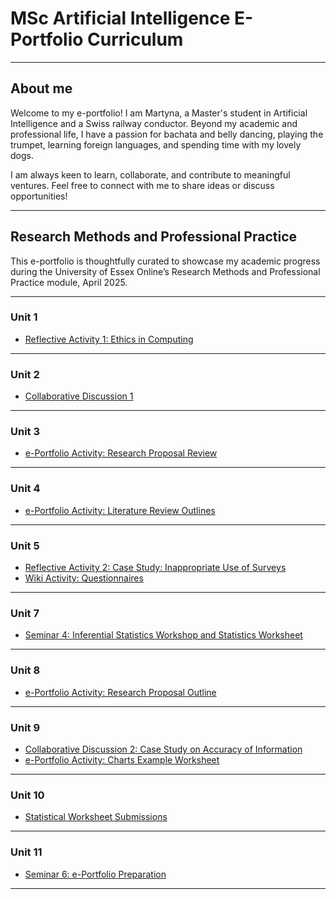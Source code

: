 # MSc Artificial Intelligence E-Portfolio Curriculum

---

## About me

Welcome to my e-portfolio! I am Martyna, a Master's student in Artificial Intelligence and a Swiss railway conductor. Beyond my academic and professional life, I have a passion for bachata and belly dancing, playing the trumpet, learning foreign languages, and spending time with my lovely dogs.

I am always keen to learn, collaborate, and contribute to meaningful ventures. Feel free to connect with me to share ideas or discuss opportunities!

---
## Research Methods and Professional Practice

This e-portfolio is thoughtfully curated to showcase my academic progress during the University of Essex Online’s Research Methods and Professional Practice module, April 2025.

---

### Unit 1

- [Reflective Activity 1: Ethics in Computing](unit1.html)
  
---

### Unit 2

- [Collaborative Discussion 1](unit2.html)
  
---

### Unit 3 

- [e-Portfolio Activity: Research Proposal Review](unit3.html)
 
---

### Unit 4

- [e-Portfolio Activity: Literature Review Outlines](unit4.html)
  
---

### Unit 5

- [Reflective Activity 2: Case Study: Inappropriate Use of Surveys](unit5.html)
- [Wiki Activity: Questionnaires](wiki.html)
  
---

### Unit 7

- [Seminar 4: Inferential Statistics Workshop and Statistics Worksheet](xxx.html)
  
---

### Unit 8

- [e-Portfolio Activity: Research Proposal Outline](xxx.html)

  
---

### Unit 9

- [Collaborative Discussion 2: Case Study on Accuracy of Information](xxx.html)
- [e-Portfolio Activity: Charts Example Worksheet](xxx.html)
  
---

### Unit 10

- [Statistical Worksheet Submissions](xxx.html)
  
---

### Unit 11

- [Seminar 6: e-Portfolio Preparation](xxx.html)
  
---






